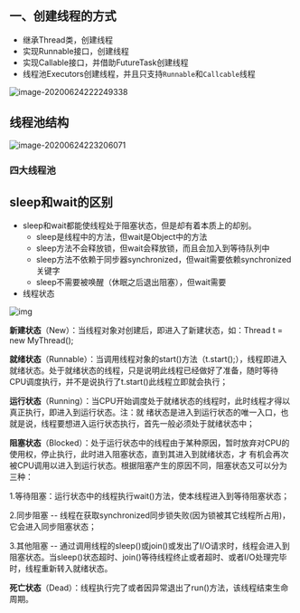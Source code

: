 ## 一、创建线程的方式

+ 继承Thread类，创建线程
+ 实现Runnable接口，创建线程
+ 实现Callable接口，并借助FutureTask创建线程
+ 线程池Executors创建线程，并且只支持`Runnable`和`Callcable`线程





![image-20200624222249338](F:\GitHub\learn\image\多线程\futureTask结构.png)







## 线程池结构

![image-20200624223206071](F:\GitHub\learn\image\多线程\线程池结构.png)

### 四大线程池





## sleep和wait的区别

+ sleep和wait都能使线程处于阻塞状态，但是却有着本质上的却别。
  + sleep是线程中的方法，但wait是Object中的方法
  + sleep方法不会释放锁，但wait会释放锁，而且会加入到等待队列中
  + sleep方法不依赖于同步器synchronized，但wait需要依赖synchronized关键字
  + sleep不需要被唤醒（休眠之后退出阻塞），但wait需要
+ 线程状态

![img](F:\GitHub\learn\image\多线程\线程状态.png)

**新建状态**（New）：当线程对象对创建后，即进入了新建状态，如：Thread t = new MyThread();

**就绪状态**（Runnable）：当调用线程对象的start()方法（t.start();），线程即进入就绪状态。处于就绪状态的线程，只是说明此线程已经做好了准备，随时等待CPU调度执行，并不是说执行了t.start()此线程立即就会执行；

**运行状态**（Running）：当CPU开始调度处于就绪状态的线程时，此时线程才得以真正执行，即进入到运行状态。注：就   绪状态是进入到运行状态的唯一入口，也就是说，线程要想进入运行状态执行，首先一般必须处于就绪状态中；

**阻塞状态**（Blocked）：处于运行状态中的线程由于某种原因，暂时放弃对CPU的使用权，停止执行，此时进入阻塞状态，直到其进入到就绪状态，才 有机会再次被CPU调用以进入到运行状态。根据阻塞产生的原因不同，阻塞状态又可以分为三种：

1.等待阻塞：运行状态中的线程执行wait()方法，使本线程进入到等待阻塞状态；

2.同步阻塞 -- 线程在获取synchronized同步锁失败(因为锁被其它线程所占用)，它会进入同步阻塞状态；

3.其他阻塞 -- 通过调用线程的sleep()或join()或发出了I/O请求时，线程会进入到阻塞状态。当sleep()状态超时、join()等待线程终止或者超时、或者I/O处理完毕时，线程重新转入就绪状态。

**死亡状态**（Dead）：线程执行完了或者因异常退出了run()方法，该线程结束生命周期。